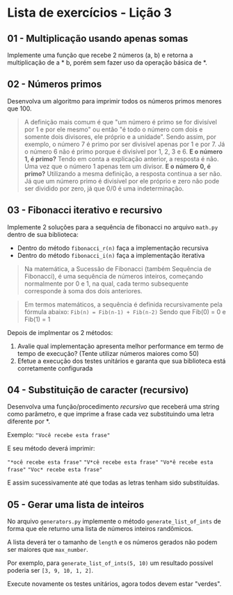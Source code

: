 # Lista de exercícios - Lição 3

## 01 - Multiplicação usando apenas somas

Implemente uma função que recebe 2 números (a, b) e retorna a multiplicação de a * b, porém sem fazer uso da operação básica de *.

## 02 - Números primos 

Desenvolva um algoritmo para imprimir todos os números primos menores que 100.

> A definição mais comum é que "um número é primo se for divisível por 1 e por ele mesmo" ou então "é todo o número com dois e somente dois divisores, ele próprio e a unidade". Sendo assim, por exemplo, o número 7 é primo por ser divisível apenas por 1 e por 7. Já o número 6 não é primo porque é divisível por 1, 2, 3 e 6.
> **E o número 1, é primo?**
Tendo em conta a explicação anterior, a resposta é não. Uma vez que o número 1 apenas tem um divisor.
> **E o número 0, é primo?**
Utilizando a mesma definição, a resposta continua a ser não. Já que um número primo é divisível por ele próprio e zero não pode ser dividido por zero, já que 0/0 é uma indeterminação.

## 03 - Fibonacci iterativo e recursivo

Implemente 2 soluções para a sequência de fibonacci no arquivo `math.py` dentro de sua biblioteca:

* Dentro do método `fibonacci_r(n)` faça a implementação recursiva
* Dentro do método `fibonacci_i(n)` faça a implementação iterativa

> Na matemática, a Sucessão de Fibonacci (também Sequência de Fibonacci), é uma sequência de números inteiros, começando normalmente por 0 e 1, na qual, cada termo subsequente corresponde à soma dos dois anteriores. 

> Em termos matemáticos, a sequência é definida recursivamente pela fórmula abaixo:
> `Fib(n) = Fib(n-1) + Fib(n-2)`
> Sendo que Fib(0) = 0 e Fib(1) = 1

Depois de implmentar os 2 métodos:

1. Avalie qual implementação apresenta melhor performance em termo de tempo de execução? (Tente utilizar números maiores como 50)
1. Efetue a execução dos testes unitários e garanta que sua biblioteca está corretamente configurada


## 04 - Substituição de caracter (recursivo)

Desenvolva uma função/procedimento *recursivo* que receberá uma string como parâmetro, e que imprime a frase cada vez substituindo uma letra diferente por *.

Exemplo: `"Você recebe esta frase"`

E seu método deverá imprimir:

`"*ocê recebe esta frase"`
`"V*cê recebe esta frase"`
`"Vo*ê recebe esta frase"`
`"Voc* recebe esta frase"`

E assim sucessivamente até que todas as letras tenham sido substituídas.

## 05 - Gerar uma lista de inteiros

No arquivo `generators.py` implemente o método `generate_list_of_ints` de forma que ele returno uma lista de números inteiros randômicos.

A lista deverá ter o tamanho de `length` e os números gerados não podem ser maiores que `max_number`.

Por exemplo, para `generate_list_of_ints(5, 10)` um resultado possível poderia ser `[3, 9, 10, 1, 2]`.

Execute novamente os testes unitários, agora todos devem estar "verdes".